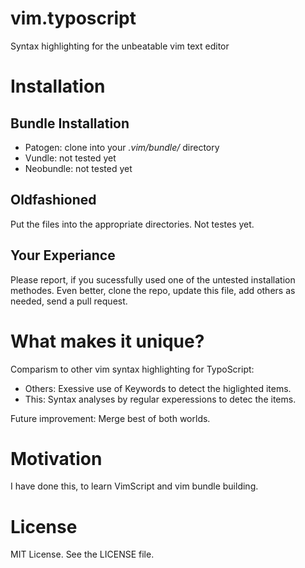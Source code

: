 vim.typoscript
==============

Syntax highlighting for the unbeatable vim text editor

Installation
============

Bundle Installation
-------------------

* Patogen: clone into your *.vim/bundle/* directory
* Vundle: not tested yet
* Neobundle: not tested yet

Oldfashioned
------------

Put the files into the appropriate directories. Not testes yet.

Your Experiance
---------------

Please report, if you sucessfully used one of the untested installation methodes.
Even better, clone the repo, update this file, add others as needed, send a pull request.

What makes it unique?
=====================

Comparism to other vim syntax highlighting for TypoScript:

 * Others: Exessive use of Keywords to detect the higlighted items.
 * This: Syntax analyses by regular experessions to detec the items.

 Future improvement: Merge best of both worlds.

Motivation
==========

I have done this, to learn VimScript and vim bundle building.

License
=======

MIT License. See the LICENSE file.

